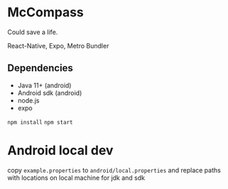 # McCompass

Could save a life.

React-Native, Expo, Metro Bundler

## Dependencies
- Java 11+ (android)
- Android sdk (android)
- node.js
- expo

`npm install` 
`npm start`

# Android local dev
copy `example.properties` to `android/local.properties` and replace paths with locations on local machine for jdk and sdk
